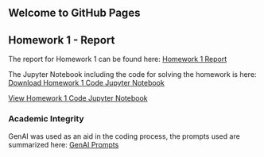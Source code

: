 ## Welcome to GitHub Pages

## Homework 1 - Report

The report for Homework 1 can be found here: [Homework 1 Report](https://bu-ie-582.github.io/fall-24-hannesknieke/hw1/IE582_hw1.html)

The Jupyter Notebook including the code for solving the homework is here:
[Download Homework 1 Code Jupyter Notebook](https://bu-ie-582.github.io/fall-24-hannesknieke/hw1/IE582_hw1.ipynb)

[View Homework 1 Code Jupyter Notebook](https://github.com/BU-IE-582/fall-24-hannesknieke/blob/main/hw/IE582_hw1.ipynb)

### Academic Integrity

GenAI was used as an aid in the coding process, the prompts used are summarized here: [GenAI Prompts](https://bu-ie-582.github.io/fall-24-hannesknieke/hw1/GenAI_Prompts_hw1.pdf) 

